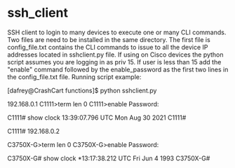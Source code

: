 # ssh_client
SSH client to login to many devices to execute one or many CLI commands. Two files are need to be installed in the same directory. The first file is config_file.txt contains the CLI commands to issue to all the device IP addresses located in sshclient.py file. If using on Cisco devices the python script assumes you are logging in as priv 15. If user is less than 15 add the "enable" command followed by the enable_password as the first two lines in the config_file.txt file.
Running script example:

[dafrey@CrashCart functions]$ python sshclient.py 

192.168.0.1
C1111>term len 0
C1111>enable
Password: 

C1111#
show clock
13:39:07.796 UTC Mon Aug 30 2021
C1111#

C1111#
192.168.0.2

C3750X-G>term len 0
C3750X-G>enable
Password: 

C3750X-G#
show clock
*13:17:38.212 UTC Fri Jun 4 1993
C3750X-G#
